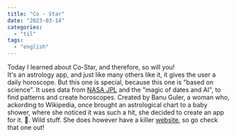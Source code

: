 ```yaml
---
title: "Co - Star"
date: "2023-03-14"
categories: 
  - "til"
tags: 
  - "english"
---
```


Today I learned about Co-Star, and therefore, so will you!  
It's an astrology app, and just like many others like it, it gives the user a daily horoscope. But this one is special, because this one is "based on science". It uses data from [NASA JPL](https://www.jpl.nasa.gov/) and the "magic of dates and AI", to find patterns and create horoscopes. Created by Banu Guler, a woman who, ackording to Wikipedia, once brought an astrological chart to a baby shower, where she noticed it was such a hit, she decided to create an app for it. 🤷. Wild stuff. She does however have a killer [website](https://banuguler.com/), so go check that one out!
